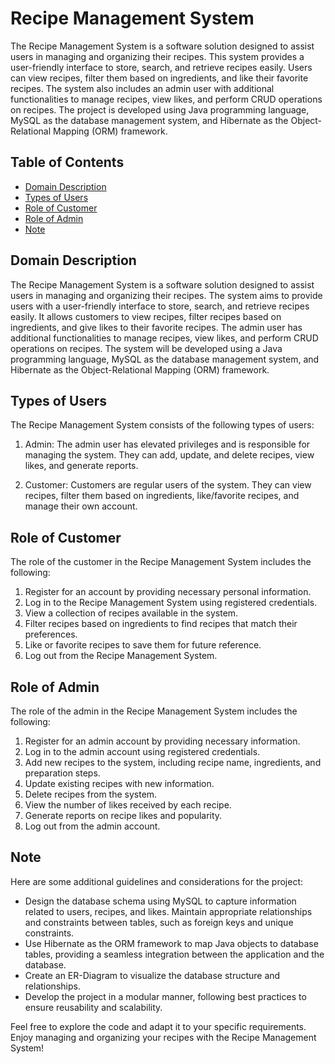 # Recipe Management System

The Recipe Management System is a software solution designed to assist users in managing and organizing their recipes. This system provides a user-friendly interface to store, search, and retrieve recipes easily. Users can view recipes, filter them based on ingredients, and like their favorite recipes. The system also includes an admin user with additional functionalities to manage recipes, view likes, and perform CRUD operations on recipes. The project is developed using Java programming language, MySQL as the database management system, and Hibernate as the Object-Relational Mapping (ORM) framework.

## Table of Contents
- [Domain Description](#domain-description)
- [Types of Users](#types-of-users)
- [Role of Customer](#role-of-customer)
- [Role of Admin](#role-of-admin)
- [Note](#note)

## Domain Description
The Recipe Management System is a software solution designed to assist users in managing and organizing their recipes. The system aims to provide users with a user-friendly interface to store, search, and retrieve recipes easily. It allows customers to view recipes, filter recipes based on ingredients, and give likes to their favorite recipes. The admin user has additional functionalities to manage recipes, view likes, and perform CRUD operations on recipes. The system will be developed using a Java programming language, MySQL as the database management system, and Hibernate as the Object-Relational Mapping (ORM) framework.

## Types of Users
The Recipe Management System consists of the following types of users:

1. Admin: The admin user has elevated privileges and is responsible for managing the system. They can add, update, and delete recipes, view likes, and generate reports.

2. Customer: Customers are regular users of the system. They can view recipes, filter them based on ingredients, like/favorite recipes, and manage their own account.

## Role of Customer
The role of the customer in the Recipe Management System includes the following:

1. Register for an account by providing necessary personal information.
2. Log in to the Recipe Management System using registered credentials.
3. View a collection of recipes available in the system.
4. Filter recipes based on ingredients to find recipes that match their preferences.
5. Like or favorite recipes to save them for future reference.
6. Log out from the Recipe Management System.

## Role of Admin
The role of the admin in the Recipe Management System includes the following:

1. Register for an admin account by providing necessary information.
2. Log in to the admin account using registered credentials.
3. Add new recipes to the system, including recipe name, ingredients, and preparation steps.
4. Update existing recipes with new information.
5. Delete recipes from the system.
6. View the number of likes received by each recipe.
7. Generate reports on recipe likes and popularity.
8. Log out from the admin account.

## Note
Here are some additional guidelines and considerations for the project:

- Design the database schema using MySQL to capture information related to users, recipes, and likes. Maintain appropriate relationships and constraints between tables, such as foreign keys and unique constraints.
- Use Hibernate as the ORM framework to map Java objects to database tables, providing a seamless integration between the application and the database.
- Create an ER-Diagram to visualize the database structure and relationships.
- Develop the project in a modular manner, following best practices to ensure reusability and scalability.

Feel free to explore the code and adapt it to your specific requirements. Enjoy managing and organizing your recipes with the Recipe Management System!
